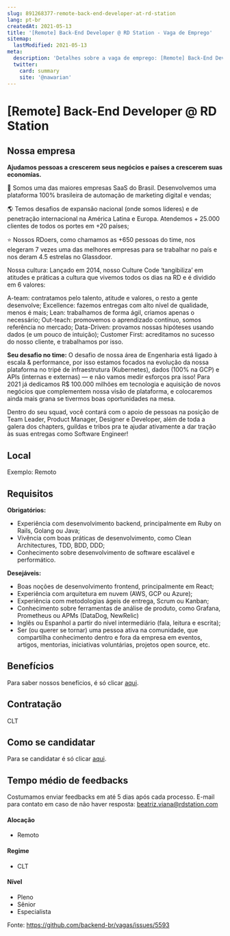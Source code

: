 ```yaml
---
slug: 891268377-remote-back-end-developer-at-rd-station
lang: pt-br
createdAt: 2021-05-13
title: '[Remote] Back-End Developer @ RD Station - Vaga de Emprego'
sitemap:
  lastModified: 2021-05-13
meta:
  description: 'Detalhes sobre a vaga de emprego: [Remote] Back-End Developer @ RD Station'
  twitter:
    card: summary
    site: '@nawarian'
---
```


# [Remote] Back-End Developer @ RD Station

## Nossa empresa

**Ajudamos pessoas a crescerem seus negócios e países a crescerem suas economias.**

🚀 Somos uma das maiores empresas SaaS do Brasil. Desenvolvemos uma plataforma 100% brasileira de automação de marketing digital e vendas;

🌎 Temos desafios de expansão nacional (onde somos líderes) e de penetração internacional na América Latina e Europa. Atendemos + 25.000 clientes de todos os portes em +20 países;

⭐ Nossos RDoers, como chamamos as +650 pessoas do time, nos elegeram 7 vezes uma das melhores empresas para se trabalhar no país e nos deram 4.5 estrelas no Glassdoor.


Nossa cultura:
Lançado em 2014, nosso Culture Code ‘tangibiliza’ em atitudes e práticas a cultura que vivemos todos os dias na RD e é dividido em 6 valores:

A-team: contratamos pelo talento, atitude e valores, o resto a gente desenvolve;
Excellence: fazemos entregas com alto nível de qualidade, menos é mais;
Lean: trabalhamos de forma ágil, criamos apenas o necessário;
Out-teach: promovemos o aprendizado contínuo, somos referência no mercado;
Data-Driven: provamos nossas hipóteses usando dados (e um pouco de intuição);
Customer First: acreditamos no sucesso do nosso cliente, e trabalhamos por isso.

**Seu desafio no time:**
O desafio de nossa área de Engenharia está ligado à escala & performance, por isso estamos focados na evolução da nossa plataforma no tripé de infraestrutura (Kubernetes), dados (100% na GCP) e APIs (internas e externas) — e não vamos medir esforços pra isso! Para 2021 já dedicamos R$ 100.000 milhões em tecnologia e aquisição de novos negócios que complementem nossa visão de plataforma, e colocaremos ainda mais grana se tivermos boas oportunidades na mesa.

Dentro do seu squad, você contará com o apoio de pessoas na posição de Team Leader, Product Manager, Designer e Developer, além de toda a galera dos chapters, guildas e tribos pra te ajudar ativamente a dar tração às suas entregas como Software Engineer!

## Local

Exemplo: Remoto 

## Requisitos

**Obrigatórios:**
- Experiência com desenvolvimento backend, principalmente em Ruby on Rails, Golang ou Java;
- Vivência com boas práticas de desenvolvimento, como Clean Architectures, TDD, BDD, DDD;
- Conhecimento sobre desenvolvimento de software escalável e performático.

**Desejáveis:**
- Boas noções de desenvolvimento frontend, principalmente em React;
- Experiência com arquitetura em nuvem (AWS, GCP ou Azure);
- Experiência com metodologias ágeis de entrega, Scrum ou Kanban;
- Conhecimento sobre ferramentas de análise de produto, como Grafana, Prometheus ou APMs (DataDog, NewRelic)
- Inglês ou Espanhol a partir do nível intermediário (fala, leitura e escrita);
- Ser (ou querer se tornar) uma pessoa ativa na comunidade, que compartilha conhecimento dentro e fora da empresa em eventos, artigos, mentorias, iniciativas voluntárias, projetos open source, etc.

## Benefícios

Para saber nossos benefícios, é só clicar [aqui](https://talent.rdstation-tm.com/beneficios-rdstation). 

## Contratação

CLT

## Como se candidatar

Para se candidatar é só clicar [aqui](https://grnh.se/bf1eafcf2us).

## Tempo médio de feedbacks

Costumamos enviar feedbacks em até 5 dias após cada processo.
E-mail para contato em caso de não haver resposta: beatriz.viana@rdstation.com

#### Alocação
- Remoto

#### Regime
- CLT

#### Nível
- Pleno
- Sênior
- Especialista




Fonte: https://github.com/backend-br/vagas/issues/5593